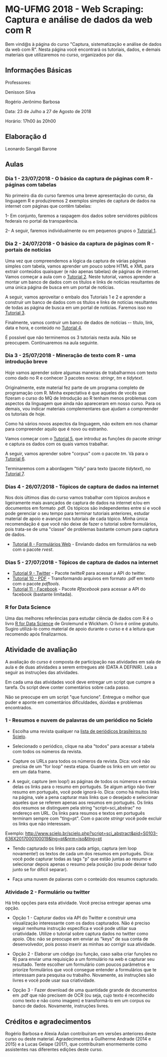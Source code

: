# MQ-UFMG 2018 - Web Scraping: Captura e análise de dados da web com R

Bem vind@s à página do curso "Captura, sistematização e análise de dados da web com R". Nesta página você encontrará os tutoriais, dados, e demais materiais que utilizaremos no curso, organizados por dia.

## Informações Básicas

Professores: 

Denisson Silva 

Rogério Jerônimo Barbosa

Data: 23 de Julho a 27 de Agosto de 2018

Horário: 17h00 às 20h00


## Elaboração d

Leonardo Sangali Barone


## Aulas

### Dia 1 - 23/07/2018 - O básico da captura de páginas com R - páginas com tabelas

No primeiro dia do curso faremos uma breve apresentação do curso, da linguagem R e produziremos 2 exemplos simples de captura de dados na internet com páginas que contêm tabelas:

1- Em conjunto, faremos a raspagem dos dados sobre servidores públicos federais no portal da transparência.

2- A  seguir, faremos individualmente ou em pequenos grupos o [Tutorial 1](https://github.com/antrologos/mq_2018_WebScraping/blob/master/mq_ufmg_2018_tutorial01.Rmd).

### Dia 2 - 24/07/2018 - O básico da captura de páginas com R - portais de notícias

Uma vez que compreendemos a lógica da captura de várias páginas simples com tabela, vamos aprender um pouco sobre HTML e XML para extrair conteúdos quaisquer (e não apenas tabelas) de páginas de internet. 
Vamos começar a aula com o [Tutorial 2](https://github.com/antrologos/mq_2018_WebScraping/blob/master/mq_ufmg_2018_tutorial02.Rmd). Neste tutorial, vamos aprender a montar um banco de dados com os títulos e links de notícias resultantes de uma única página de busca em um portal de notícias.

A seguir, vamos aproveitar o embalo dos Tutoriais 1 e 2 e aprender a construir um banco de dados com os títulos e links de notícias resultantes de todas as página de busca em um portal de notícias. Faremos isso no [Tutorial 3](https://github.com/antrologos/mq_2018_WebScraping/blob/master/mq_ufmg_2018_tutorial03.Rmd).

Finalmente, vamos contruir um banco de dados de notícias -- título, link, data e hora, e conteúdo no [Tutorial 4](https://github.com/antrologos/mq_2018_WebScraping/blob/master/mq_ufmg_2018_tutorial04.Rmd).

É possível que não terminemos os 3 tutoriais nesta aula. Não se preocupem. Continuaremos na aula seguinte.

### Dia 3 - 25/07/2018 - Mineração de texto com R - uma introdução breve

Hoje vamos aprender sobre algumas maneiras de trabalharmos com texto como dado no R e conhecer 3 pacotes novos: _stringr_, _tm_ e _tidytext_.

Originalmente, este material fez parte de um programa completo de programação com R. Minha expectativa é que aqueles de vocês que fizeram o curso do MQ de Introdução ao R tenham menos problemas com aspectos da linguagem que ainda não apareceram em nosso curso. Para os demais, vou indicar materiais complementares que ajudam a compreender os tutoriais de hoje.

Como há vários novos aspectos da linguagem, não exitem em nos chamar para compreender aquilo que é novo ou estranho.

Vamos começar com o [Tutorial 5](https://github.com/antrologos/mq_2018_WebScraping/blob/master/mq_ufmg_2018_tutorial05.Rmd), que introduz as funções do pacote _stringr_ e captura os dados com os quais vamos trabalhar.

A seguir, vamos aprender sobre "corpus" com o pacote _tm_. Vá para o [Tutorial 6](https://github.com/antrologos/mq_2018_WebScraping/blob/master/mq_ufmg_2018_tutorial06.Rmd).

Terminaremos com a abordagem "tidy" para texto (pacote _tidytext_), no [Tutorial 7](https://github.com/antrologos/mq_2018_WebScraping/blob/master/mq_ufmg_2018_tutorial07.Rmd).

### Dias 4 - 26/07/2018 - Tópicos de captura de dados na internet

Nos dois últimos dias do curso vamos trabalhar com tópicos avulsos e ligeiramente mais avançados de captura de dados na internet e/ou em documentos em formato .pdf. Os tópicos são independentes entre si e você pode gerenciar o seu tempo para terminar tutoriais anteriores, estudar material de apoio e avançar nos tutoriais de cada tópico. Minha única recomendação é que você não deixe de fazer o tutorial sobre formulários, pois trata-se de uma "classe" de problemas bastante comum para captura de dados.

- [Tutorial 8 - Formulários Web](https://github.com/antrologos/mq_2018_WebScraping/blob/master/mq_ufmg_2018_tutorial08.Rmd) - Enviando dados em formulários na web com o pacote _rvest_.



### Dias 5 - 27/07/2018 - Tópicos de captura de dados na internet

- [Tutorial 9 - Twitter](https://github.com/antrologos/mq_2018_WebScraping/blob/master/mq_ufmg_2018_tutorial09.Rmd) - Pacote _twitteR_ para acessar a API do twitter.
- [Tutorial 10 - PDF](https://github.com/antrologos/mq_2018_WebScraping/blob/master/mq_ufmg_2018_tutorial10.Rmd) - Transformando arquivos em formato .pdf em texto com o pacote _pdftools_.
- [Tutorial 11 - Facebook](https://github.com/antrologos/mq_2018_WebScraping/blob/master/mq_ufmg_2018_tutorial11.Rmd) - Pacote _Rfacebook_ para acessar a API do facebook (bastante limitada).




### R for Data Science

Uma das melhores referências para estudar ciência de dados com R é o livro [R for Data Science](http://r4ds.had.co.nz/) de Grolemund e Wickham. O livro é online gratuito. Sugiro utilizá-lo como material de apoio durante o curso e é a leitura que recomendo após finalizarmos.


## Atividade de avaliação

A avaliação do curso é composta de participação nas atividades em sala de aula e de duas atividades a serem entregues até (DATA A DEFINIR). Leia a seguir as instruções das atividades.

Em cada uma das atividades você deve entregar um script que cumpre a tarefa. Os script deve conter comentários sobre cada passo.

Não se preocupe em um script "que funcione". Entregue o melhor que puder e aponte em comentários dificuldades, dúvidas e problemas encontrados.

### 1 - Resumos e nuvem de palavras de um periódico no Scielo

* Escolha uma revista qualquer na [lista de periódicos brasileiros no Scielo](http://www.scielo.br/scielo.php?script=sci_alphabetic&lng=pt&nrm=iso).

* Selecionado o periódico, clique na aba "todos" para acessar a tabela com todos os números da revista.

* Capture os URLs para todos os números da revista. Dica: você não precisa de um "for loop" nesta etapa. Guarde os links em um vetor ou em um data frame.

* A seguir, capture (em loop!) as páginas de todos os números e extraia delas os links para o resumo em português. Se algum artigo não tiver resumo em português, você pode ignorá-lo. Dica: como há muitos links na página, vale a pena capturar mais links que o desejado e selecionar aqueles que se referem apenas aos resumos em português. Os links dos resumos se distinguem pela string "script=sci_abstrac" no endereço em URL. Os links para resumos e textos em português terminam sempre com "tlng=pt". Com o pacote _stringr_ você pode excluir os links que não interessam.

Exemplo: http://www.scielo.br/scielo.php?script=sci_abstract&pid=S0103-636X2017000100019&lng=pt&nrm=iso&tlng=pt

* Tendo capturado os links para cada artigo, captura (em loop novamente!) os textos de cada um dos resumos em português. Dica: você pode capturar todas as tags "p" que estão juntas ao resumo e selecionar depois apenas o resumo pela posição (ou pode deixar tudo junto se for difícil separar).

* Faça uma nuvem de palavras com o conteúdo dos resumos capturado.

### Atividade 2 - Formulário ou twitter

Há três opções para esta atividade. Você precisa entregar apenas uma opção.

* Opção 1 - Capturar dados via API do Twitter e construir uma visualização interessante com os dados capturados. Não é preciso seguir nenhuma instrução específica e você pode utiliar sua criatividade. Utilize o tutorial sobre captura dados no twitter como apoio. Obs: não se preocupe em enviar as "keys" de sua conta de desenvolvedor, pois posso inserir as minhas ao corrigir sua atividade. 

* Opção 2 - Elaborar um código (ou função, caso saiba criar funções no R) para enviar uma requisição a um formulário na web e capturar seu resultado. Tente escolher um formulário com poucos parâmetros e priorize formulários que você consegue entender a formulários que te interessam para pesquisa ou trabalho. Novamente, as instruções são livres e você pode usar sua criatividade.

* Opção 3 - Fazer download de uma quantidade grande de documentos em .pdf que não precisem de OCR (ou seja, cujo texto é reconhecido como texto e não como imagem) e transformá-lo em um corpus ou banco de dados. Novamente, instruções livres.

## Créditos e agradecimentos

Rogério Barbosa e Alexia Aslan contribuíram em versões anteriores deste curso ou deste material. Agradecimentos a Guilherme Andrade (2014 e 2015) e a Lucas Gelape (2017), que contribuíram enormemente como assistentes nas diferentes edições deste curso.
